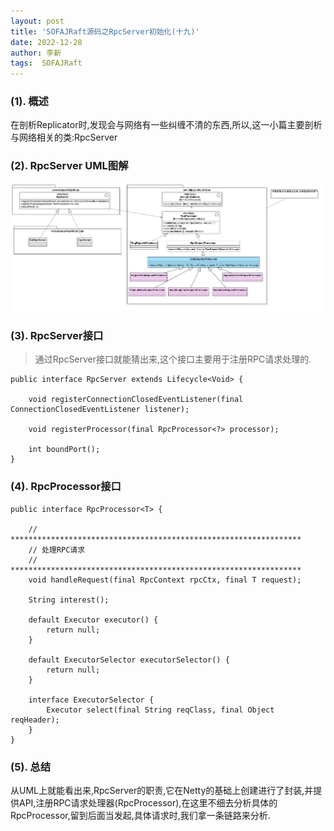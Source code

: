 ```yaml
---
layout: post
title: 'SOFAJRaft源码之RpcServer初始化(十九)' 
date: 2022-12-28
author: 李新
tags:  SOFAJRaft
---
```


### (1). 概述
在剖析Replicator时,发现会与网络有一些纠缠不清的东西,所以,这一小篇主要剖析与网络相关的类:RpcServer

### (2). RpcServer UML图解
!["RpcServer UML图"](/assets/jraft/imgs/RpcServer-ClassDiagram.jpg)

### (3). RpcServer接口
> 通过RpcServer接口就能猜出来,这个接口主要用于注册RPC请求处理的.  

```
public interface RpcServer extends Lifecycle<Void> {

    void registerConnectionClosedEventListener(final ConnectionClosedEventListener listener);

    void registerProcessor(final RpcProcessor<?> processor);

    int boundPort();
}
```
### (4). RpcProcessor接口
```
public interface RpcProcessor<T> {

    // *****************************************************************
	// 处理RPC请求
	// *****************************************************************
    void handleRequest(final RpcContext rpcCtx, final T request);

    String interest();

    default Executor executor() {
        return null;
    }

    default ExecutorSelector executorSelector() {
        return null;
    }
	
    interface ExecutorSelector {
        Executor select(final String reqClass, final Object reqHeader);
    }
}
```
### (5). 总结
从UML上就能看出来,RpcServer的职责,它在Netty的基础上创建进行了封装,并提供API,注册RPC请求处理器(RpcProcessor),在这里不细去分析具体的RpcProcessor,留到后面当发起,具体请求时,我们拿一条链路来分析. 